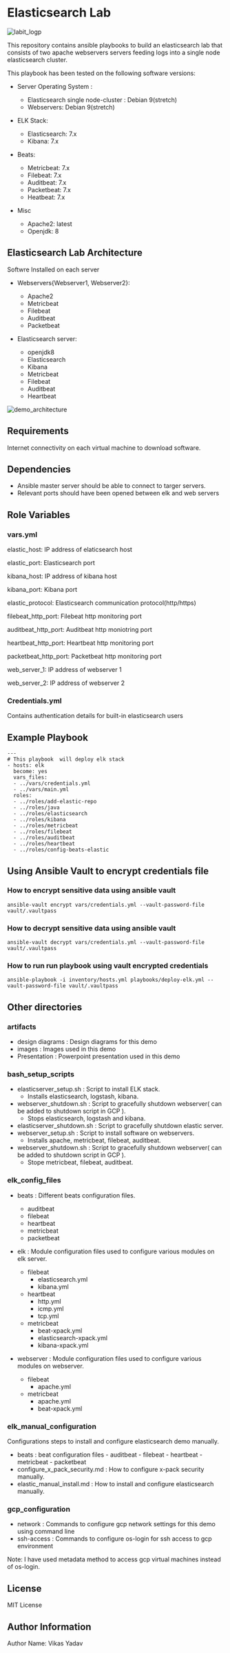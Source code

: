 # Elasticsearch Lab    

  ![labit_logp](artifacts/images/labit_logo.gif)

This repository contains ansible playbooks to build an elasticsearch lab that consists of two apache webservers servers feeding logs into a single node elasticsearch cluster.

This playbook has been tested on the following software versions:

- Server Operating System :
  - Elasticsearch single node-cluster : Debian 9(stretch)
  - Webservers: Debian 9(stretch)

- ELK Stack:
  - Elasticsearch: 7.x
  - Kibana: 7.x

- Beats:
  - Metricbeat: 7.x
  - Filebeat: 7.x
  - Auditbeat: 7.x
  - Packetbeat: 7.x
  - Heatbeat: 7.x

- Misc
  - Apache2: latest
  - Openjdk: 8

## Elasticsearch Lab Architecture

Softwre Installed on each server
- Webservers{Webserver1, Webserver2}:
  - Apache2
  - Metricbeat
  - Filebeat
  - Auditbeat
  - Packetbeat

- Elasticsearch server:
  - openjdk8
  - Elasticsearch
  - Kibana
  - Metricbeat
  - Filebeat
  - Auditbeat
  - Heartbeat

![demo_architecture](artifacts/design_diagrams/Elasticsearch.jpg)

## Requirements

Internet connectivity on each virtual machine to download software.

## Dependencies

- Ansible master server should be able to connect to targer servers.
- Relevant ports should have been opened between elk and web servers

Role Variables
--------------
### vars.yml
  elastic_host: IP address of elaticsearch host

  elastic_port: Elasticsearch port

  kibana_host: IP address of kibana host

  kibana_port: Kibana port

  elastic_protocol: Elasticsearch communication protocol(http/https)

  filebeat_http_port: Filebeat http monitoring port

  auditbeat_http_port: Auditbeat http moniotring port

  heartbeat_http_port: Heartbeat http monitoring port

  packetbeat_http_port: Packetbeat http monitoring port

  web_server_1: IP address of webserver 1

  web_server_2: IP address of webserver 2


### Credentials.yml
  Contains authentication details for built-in elasticsearch users


## Example Playbook

    ---
    # This playbook  will deploy elk stack
    - hosts: elk
      become: yes
      vars_files: 
      - ../vars/credentials.yml
      - ../vars/main.yml
      roles:
      - ../roles/add-elastic-repo
      - ../roles/java
      - ../roles/elasticsearch
      - ../roles/kibana
      - ../roles/metricbeat
      - ../roles/filebeat
      - ../roles/auditbeat
      - ../roles/heartbeat
      - ../roles/config-beats-elastic


## Using Ansible Vault to encrypt credentials file

### How to encrypt sensitive data using ansible vault

    ansible-vault encrypt vars/credentials.yml --vault-password-file vault/.vaultpass

### How to decrypt sensitive data using ansible vault

    ansible-vault decrypt vars/credentials.yml --vault-password-file vault/.vaultpass

### How to run run playbook using vault encrypted credentials

    ansible-playbook -i inventory/hosts.yml playbooks/deploy-elk.yml --vault-password-file vault/.vaultpass

## Other directories

### artifacts
 - design diagrams : Design diagrams for this demo
 - images : Images used in this demo
 - Presentation : Powerpoint presentation used in this    demo

### bash_setup_scripts
- elasticserver_setup.sh : Script to install ELK stack. 
  - Installs elasticsearch, logstash, kibana.
- webserver_shutdown.sh : Script to gracefully shutdown webserver( can be added to shutdown script in GCP ).
  - Stops elasticsearch, logstash and kibana.
- elasticserver_shutdown.sh : Script to gracefully shutdown elastic server.
- webserver_setup.sh : Script to install software on webservers.
  - Installs apache, metricbeat, filebeat, auditbeat.
- webserver_shutdown.sh : Script to gracefully shutdown webserver( can be added to shutdown script in GCP ).
  - Stope metricbeat, filebeat, auditbeat.

### elk_config_files
 - beats : Different beats configuration files.
   - auditbeat
   - filebeat
   - heartbeat
   - metricbeat
   - packetbeat
 - elk : Module configuration files used to configure     various modules on elk server.
   - filebeat
      - elasticsearch.yml
      - kibana.yml
   - heartbeat
      - http.yml
      - icmp.yml
      - tcp.yml
   - metricbeat
      - beat-xpack.yml
      - elasticsearch-xpack.yml
      - kibana-xpack.yml

 - webserver : Module configuration files used to configure various modules on webserver.
   - filebeat
     - apache.yml
   - metricbeat
     - apache.yml
     - beat-xpack.yml

### elk_manual_configuration
 Configurations steps to install and configure elasticsearch demo manually.
 - beats : beat configuration files
           - auditbeat
           - filebeat
           - heartbeat
           - metricbeat
           - packetbeat
 - configure_x_pack_security.md : How to configure x-pack security manually. 
 - elastic_manual_install.md : How to install and configure elasticsearch manually. 

### gcp_configuration
 - network : Commands to configure gcp network settings for this demo using command line
 - ssh-access : Commands to configure os-login for ssh access to gcp environment

 Note: I have used metadata method to access gcp virtual machines instead of os-login.


## License

MIT License


## Author Information

Author Name: Vikas Yadav

